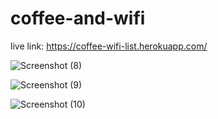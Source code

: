 # coffee-and-wifi
 
live link: https://coffee-wifi-list.herokuapp.com/
    
![Screenshot (8)](https://user-images.githubusercontent.com/59863035/147885022-58077ba4-f4d9-43db-acb4-3cc85d733dd0.png)

![Screenshot (9)](https://user-images.githubusercontent.com/59863035/147885055-1d97d644-22d3-4d70-a13c-d1cee989f16c.png)

![Screenshot (10)](https://user-images.githubusercontent.com/59863035/147885062-96a3b330-33ca-418a-a669-53bce1887c26.png)

